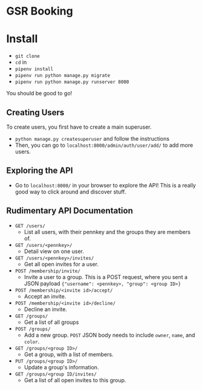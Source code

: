 # GSR Booking

# Install
- `git clone`
- `cd` in
- `pipenv install`
- `pipenv run python manage.py migrate`
- `pipenv run python manage.py runserver 8000`

You should be good to go!

## Creating Users
To create users, you first have to create a main superuser.
- `python manage.py createsuperuser` and follow the instructions
- Then, you can go to `localhost:8000/admin/auth/user/add/` to add more users.

## Exploring the API
- Go to `localhost:8000/` in your browser to explore the API! This is a really good way to click around and discover stuff.

## Rudimentary API Documentation
- `GET /users/`
    - List all users, with their pennkey and the groups they are members of.
- `GET /users/<pennkey>/`
    - Detail view on one user.
- `GET /users/<pennkey>/invites/`
    - Get all open invites for a user.
- `POST /membership/invite/`
    - Invite a user to a group. This is a POST request, where you sent a JSON payload `{"username": <pennkey>, "group": <group ID>}`
- `POST /membership/<invite id>/accept/`
    - Accept an invite.
- `POST /membership/<invite id>/decline/`
    - Decline an invite.
- `GET /groups/`
    - Get a list of all groups
- `POST /groups/`
    - Add a new group. `POST` JSON body needs to include `owner`, `name`, and `color`.
- `GET /groups/<group ID>/`
    - Get a group, with a list of members.
- `PUT /groups/<group ID>/`
    - Update a group's information.
- `GET /groups/<group ID/invites/`
    - Get a list of all open invites to this group.


